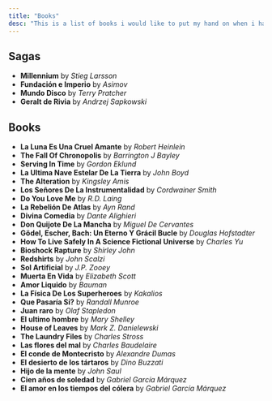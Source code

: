 ```yaml
---
title: "Books"
desc: "This is a list of books i would like to put my hand on when i have the time"
---
```

## Sagas
* **Millennium** by *Stieg Larsson*
* **Fundación e Imperio** by *Asimov*
* **Mundo Disco** by *Terry Pratcher*
* **Geralt de Rivia** by *Andrzej Sapkowski*

## Books
* **La Luna Es Una Cruel Amante** by *Robert Heinlein*
* **The Fall Of Chronopolis** by *Barrington J Bayley*
* **Serving In Time** by *Gordon Eklund*
* **La Ultima Nave Estelar De La Tierra** by *John Boyd*
* **The Alteration** by *Kingsley Amis*
* **Los Señores De La Instrumentalidad** by *Cordwainer Smith*
* **Do You Love Me** by *R.D. Laing*
* **La Rebelión De Atlas** by *Ayn Rand*
* **Divina Comedia** by *Dante Alighieri*
* **Don Quijote De La Mancha** by *Miguel De Cervantes*
* **Gödel, Escher, Bach: Un Eterno Y Grácil Bucle** by *Douglas Hofstadter*
* **How To Live Safely In A Science Fictional Universe** by *Charles Yu*
* **Bioshock Rapture** by *Shirley John*
* **Redshirts** by *John Scalzi*
* **Sol Artificial** by *J.P. Zooey*
* **Muerta En Vida** by *Elizabeth Scott*
* **Amor Liquido** by *Bauman*
* **La Física De Los Superheroes** by *Kakalios*
* **Que Pasaría Si?** by *Randall Munroe*
* **Juan raro** by *Olaf Stapledon*
* **El ultimo hombre** by *Mary Shelley*
* **House of Leaves** by *Mark Z. Danielewski*
* **The Laundry Files** by *Charles Stross*
* **Las flores del mal** by *Charles Baudelaire*
* **El conde de Montecristo** by *Alexandre Dumas*
* **El desierto de los tártaros** by *Dino Buzzati*
* **Hijo de la mente** by *John Saul*
* **Cien años de soledad** by *Gabriel García Márquez*
* **El amor en los tiempos del cólera** by *Gabriel García Márquez*

